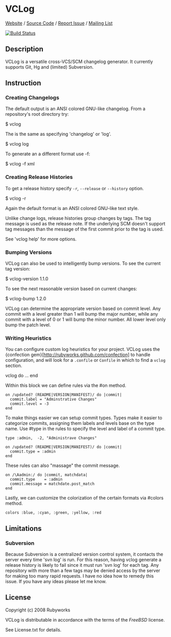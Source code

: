 # VCLog

[Website](http://rubyworks.github.com/vclog) /
[Source Code](http://github.com/rubyworks/vclog) /
[Report Issue](http://github.com/rubyworks/vclog/issues) /
[Mailing List](http://googlegroups.com/group/rubyworks-mailinglist)

[![Build Status](https://secure.travis-ci.org/rubyworks/vclog.png)](http://travis-ci.org/rubyworks/vclog)


## Description

VCLog is a versatile cross-VCS/SCM changelog generator.
It currently supports Git, Hg and (limited) Subversion.


## Instruction

### Creating Changelogs

The default output is an ANSI colored GNU-like changelog.
From a repository's root directory try:

  $ vclog

The is the same as specifying 'changelog' or 'log'.

  $ vclog log

To generate an a different format use -f:

  $ vclog -f xml

### Creating Release Histories

To get a release history specify `-r`, `--release` or `--history` option.

  $ vclog -r

Again the default format is an ANSI colored GNU-like text style.

Unlike change logs, release histories group changes by tags. The tag
message is used as the release note. If the underlying SCM doesn't
support tag messages than the message of the first commit prior to
the tag is used.

See 'vclog help' for more options.

### Bumping Versions

VCLog can also be used to intelligently bump versions. To see the current
tag version:

  $ vclog-version
  1.1.0

To see the next reasonable version based on current changes:

  $ vclog-bump
  1.2.0

VCLog can determine the appropriate version based on commit level. Any
commit with a level greater than 1 will bump the major number, while any
commit with a level of 0 or 1 will bump the minor number. All lower
level only bump the patch level.

### Writing Heuristics

You can configure custom log heuristics for your project. VCLog uses
the {confection gem}[http://rubyworks.github.com/confection] to
handle configuration, and will look for a `.confile` or `Confile` in
which to find a `vclog` section.

  vclog do
    ...
  end

Within this block we can define rules via the #on method.

    on /updated? (README|VERSION|MANIFEST)/ do |commit|
      commit.label = "Adminstrative Changes"
      commit.level = -3
    end

To make things easier we can setup commit types. Types make it easier
to categorize commits, assigning them labels and levels base on the 
type name. Use #type in the rules to specify the level and label of 
a commit type.

    type :admin,  -2, "Administrave Changes"

    on /updated? (README|VERSION|MANIFEST)/ do |commit|
      commit.type = :admin
    end

These rules can also "massage" the commit message.

    on /\Aadmin:/ do |commit, matchdata|
      commit.type    = :admin
      commit.message = matchdate.post_match
    end

Lastly, we can customize the colorization of the certain formats via #colors
method.

    colors :blue, :cyan, :green, :yellow, :red


## Limitations

### Subversion

Because Subversion is a centralized version control system, it contacts
the server every time 'svn log' is run. For this reason, having vclog
generate a release history is likely to fail since it must run 'svn log'
for each tag. Any repository with more than a few tags may be denied
access by the server for making too many rapid requests. I have no
idea how to remedy this issue. If you have any ideas please let me know.


## License

Copyright (c) 2008 Rubyworks

VCLog is distributable in accordance with the terms of the *FreeBSD* license.

See License.txt for details.

